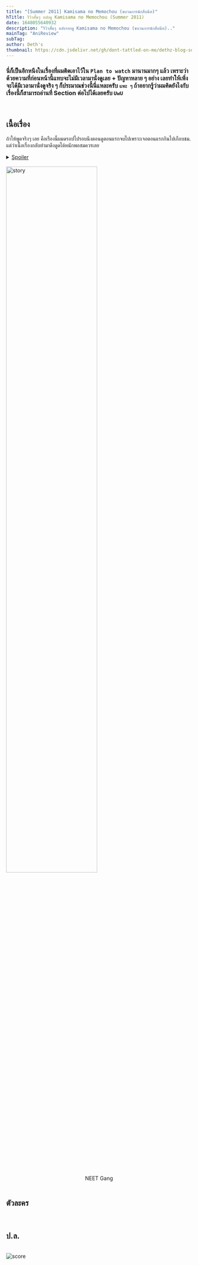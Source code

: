 ```yaml
---
title: "[Summer 2011] Kamisama no Memochou (ขบวนการนักสืบนีท)"
hTitle: รีวิวสั้นๆ หลังดู Kamisama no Memochou (Summer 2011)
date: 1648055640932
description: "รีวิวสั้นๆ หลังจากดู Kamisama no Memochou (ขบวนการนักสืบนีท).."
mainTag: "AniReview"
subTag:
author: Deth's
thumbnail: https://cdn.jsdelivr.net/gh/dont-tattled-on-me/dethz-blog-source@main/aniRev/neet-detective/thumbnail.webp
---
```

### นี่ก็เป็นอีกหนึงในเรื่องที่ผมติดเอาไว้ใน `Plan to watch` มานานมากๆ แล้ว เพราะว่าด้วยความที่ก่อนหน้านี้แทบจะไม่มีเวลามานั่งดูเลย + ปัญหาหลาย ๆ อย่าง เลยทำให้เพิ่งจะได้มีเวลามานั่งดูจริง ๆ ก็ประมาณช่วงนี้นี่แหละครับ `แหะ ๆ` ถ้าอยากรู้ว่าผมคิดยังไงกับเรื่องนี้ก็สามารถอ่านที่ Section ต่อไปได้เลยครับ `UwU`
<br />

## เนื้อเรื่อง
ถ้าให้พูดจริงๆ เลย คือเรืองนี้ผมดรอปไปรอบนึงตอนดูตอนแรกจบไปเพราะเจอตอนแรกกินไปเกือบชม. แต่ว่าเนื้อเรื่องกลับทำมาดึงดูดได้หนักพอสมควรเลย 
<br />

<details>
  <br />
  <summary> <u>Spoiler</u> </summary> 
    โดยเฉพาะในส่วนของตอนสุดท้ายที่เล่นเรื่องเกี่ยวกับพวกขายยาเสพติดที่ชื่อว่า Angel Fix ที่ในเรื่องนั้นแทบจะหาข้อมูลอะไรไม่ได้เลย แต่ว่าสุดท้ายแล้วก็ยังพลิกกลับมาแก้ได้อยู่ดีนั่นแหละครับ
</details>
<br />

<img src="https://cdn.jsdelivr.net/gh/dont-tattled-on-me/dethz-blog-source@main/aniRev/neet-detective/01.jpg" alt="story" class="img-w-desp" width="70%" />
<center>NEET Gang</center>
<br />

## ตัวละคร
<br />

## ป.ล.
<br />

<img src="https://img.shields.io/badge/Score-8%2F10-coral?style=for-the-badge" alt="score">